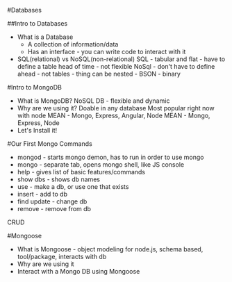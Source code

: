 #Databases

##Intro to Databases
* What is a Database
    * A collection of information/data
    * Has an interface - you can write code to interact with it
* SQL(relational) vs NoSQL(non-relational)
    SQL - tabular and flat
        - have to define a table head of time
        - not flexible
    NoSql - don't have to define ahead
          - not tables
          - thing can be nested
          - BSON - binary 
    
#Intro to MongoDB
* What is MongoDB?
    NoSQL DB - flexible and dynamic
* Why are we using it?
    Doable in any database
    Most popular right now with node
    MEAN - Mongo, Express, Angular, Node
    MEAN - Mongo, Express, Node
* Let's Install it!

#Our First Mongo Commands
* mongod - starts mongo demon, has to run in order to use mongo
* mongo - separate tab, opens mongo shell, like JS console
* help - gives list of basic features/commands
* show dbs - shows db names
* use - make a db, or use one that exists
* insert - add to db
* find update - change db
* remove - remove from db
 
CRUD

#Mongoose
* What is Mongoose - object modeling for node.js, schema based, tool/package, interacts with db
* Why are we using it
* Interact with a Mongo DB using Mongoose

